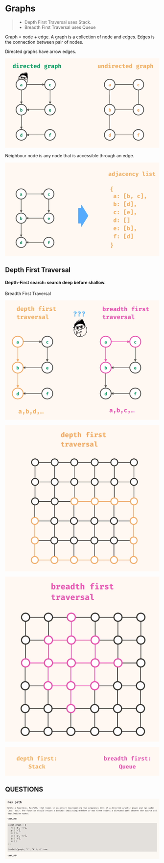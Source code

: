 # Graphs

>- Depth First Traversal uses Stack.
>- Breadth First Traversal uses Queue

Graph = node + edge.
A graph is a collection of node and edges.
Edges is the connection between pair of nodes.

Directed graphs have arrow edges.

![](images/2022-12-01-09-05-00.png)

Neighbour node is any node that is accessible through an edge.

![](images/2022-12-01-09-07-26.png)


## Depth First Traversal

#### Depth-First search: search deep before shallow.

Breadth First Traversal

![](images/2022-12-01-09-11-43.png)


![](images/2022-12-01-09-16-41.png)

![](images/2022-12-01-09-17-10.png)

![img.png](img.png)

##  QUESTIONS

![img_1.png](img_1.png)
